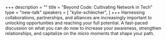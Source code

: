 +++
description = ""
title = "Beyond Code: Cultivating Network in Tech"
type = "new-talk"
speakers = [
        "kylie-schleicher",
]
+++
Harnessing collaborations, partnerships, and alliances are increasingly important to unlocking opportunities and reaching your full potential. A fast-paced discussion on what you can do now to increase your awareness, strengthen relationships, and capitalize on the micro moments that shape your path.
